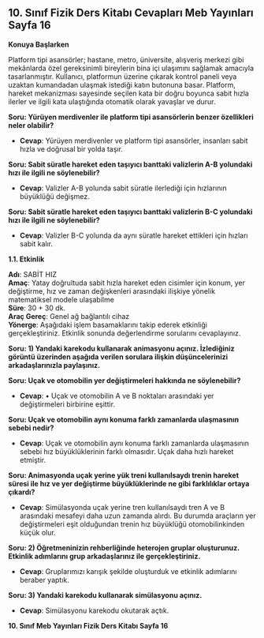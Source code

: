 ## 10. Sınıf Fizik Ders Kitabı Cevapları Meb Yayınları Sayfa 16

**Konuya Başlarken**

Platform tipi asansörler; hastane, metro, üniversite, alışveriş merkezi gibi mekânlarda özel gereksinimli bireylerin bina içi ulaşımını sağlamak amacıyla tasarlanmıştır. Kullanıcı, platformun üzerine çıkarak kontrol paneli veya uzaktan kumandadan ulaşmak istediği katın butonuna basar. Platform, hareket mekanizması sayesinde seçilen kata bir doğru boyunca sabit hızla ilerler ve ilgili kata ulaştığında otomatik olarak yavaşlar ve durur.

**Soru: Yürüyen merdivenler ile platform tipi asansörlerin benzer özellikleri neler olabilir?**

* **Cevap**: Yürüyen merdivenler ve platform tipi asansörler, insanları sabit hızla ve doğrusal bir yolda taşır.

**Soru: Sabit süratle hareket eden taşıyıcı banttaki valizlerin A-B yolundaki hızı ile ilgili ne söylenebilir?**

* **Cevap**: Valizler A-B yolunda sabit süratle ilerlediği için hızlarının büyüklüğü değişmez.

**Soru: Sabit süratle hareket eden taşıyıcı banttaki valizlerin B-C yolundaki hızı ile ilgili ne söylenebilir?**

* **Cevap**: Valizler B-C yolunda da aynı süratle hareket ettikleri için hızları sabit kalır.

**1.1. Etkinlik**

**Adı**: SABİT HIZ  
 **Amaç**: Yatay doğrultuda sabit hızla hareket eden cisimler için konum, yer değiştirme, hız ve zaman değişkenleri arasındaki ilişkiye yönelik matematiksel modele ulaşabilme  
 **Süre**: 30 + 30 dk.  
 **Araç Gereç**: Genel ağ bağlantılı cihaz  
 **Yönerge**: Aşağıdaki işlem basamaklarını takip ederek etkinliği gerçekleştiriniz. Etkinlik sonunda değerlendirme sorularını cevaplayınız.

**Soru: 1) Yandaki karekodu kullanarak animasyonu açınız. İzlediğiniz görüntü üzerinden aşağıda verilen sorulara ilişkin düşüncelerinizi arkadaşlarınızla paylaşınız.**

**Soru: Uçak ve otomobilin yer değiştirmeleri hakkında ne söylenebilir?**

* **Cevap**: • Uçak ve otomobilin A ve B noktaları arasındaki yer değiştirmeleri birbirine eşittir.

**Soru: Uçak ve otomobilin aynı konuma farklı zamanlarda ulaşmasının sebebi nedir?**

* **Cevap**: Uçak ve otomobilin aynı konuma farklı zamanlarda ulaşmasının sebebi hız büyüklüklerinin farklı olmasıdır. Uçak daha hızlı hareket etmiştir.

**Soru: Animasyonda uçak yerine yük treni kullanılsaydı trenin hareket süresi ile hız ve yer değiştirme büyüklüklerinde ne gibi farklılıklar ortaya çıkardı?**

* **Cevap**: Simülasyonda uçak yerine tren kullanılsaydı tren A ve B arasındaki mesafeyi daha uzun zamanda alırdı. Bu durumda araçların yer değiştirmeleri eşit olduğundan trenin hız büyüklüğü otomobilinkinden küçük olur.

**Soru: 2) Öğretmeninizin rehberliğinde heterojen gruplar oluşturunuz. Etkinlik adımlarını grup arkadaşlarınız ile gerçekleştiriniz.**

* **Cevap**: Gruplarımızı karışık şekilde oluşturduk ve etkinlik adımlarını beraber yaptık.

**Soru: 3) Yandaki karekodu kullanarak simülasyonu açınız.**

* **Cevap**: Simülasyonu karekodu okutarak açtık.

**10. Sınıf Meb Yayınları Fizik Ders Kitabı Sayfa 16**